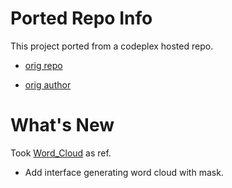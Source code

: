 # Ported Repo Info
This project ported from a codeplex hosted repo.

* [orig repo](http://wordcloud.codeplex.com/)

* [orig author](http://www.codeplex.com/site/users/view/briancullen)


# What's New
Took [Word_Cloud](https://github.com/amueller/word_cloud) as ref.

* Add interface generating word cloud with mask.
